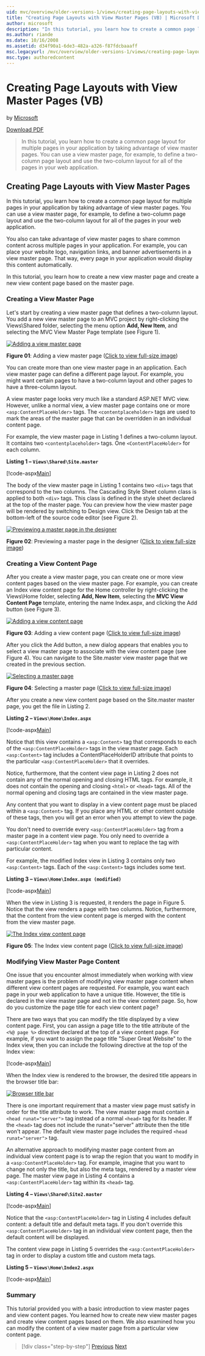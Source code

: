 ```yaml
---
uid: mvc/overview/older-versions-1/views/creating-page-layouts-with-view-master-pages-vb
title: "Creating Page Layouts with View Master Pages (VB) | Microsoft Docs"
author: microsoft
description: "In this tutorial, you learn how to create a common page layout for multiple pages in your application by taking advantage of view master pages. You can use a..."
ms.author: riande
ms.date: 10/16/2008
ms.assetid: d34f90a1-6de3-482a-a326-f87fdcbaaaff
msc.legacyurl: /mvc/overview/older-versions-1/views/creating-page-layouts-with-view-master-pages-vb
msc.type: authoredcontent
---
```

# Creating Page Layouts with View Master Pages (VB)

by [Microsoft](https://github.com/microsoft)

[Download PDF](http://download.microsoft.com/download/e/f/3/ef3f2ff6-7424-48f7-bdaa-180ef64c3490/ASPNET_MVC_Tutorial_12_VB.pdf)

> In this tutorial, you learn how to create a common page layout for multiple pages in your application by taking advantage of view master pages. You can use a view master page, for example, to define a two-column page layout and use the two-column layout for all of the pages in your web application.


## Creating Page Layouts with View Master Pages

In this tutorial, you learn how to create a common page layout for multiple pages in your application by taking advantage of view master pages. You can use a view master page, for example, to define a two-column page layout and use the two-column layout for all of the pages in your web application.

You also can take advantage of view master pages to share common content across multiple pages in your application. For example, you can place your website logo, navigation links, and banner advertisements in a view master page. That way, every page in your application would display this content automatically.

In this tutorial, you learn how to create a new view master page and create a new view content page based on the master page.

### Creating a View Master Page

Let's start by creating a view master page that defines a two-column layout. You add a new view master page to an MVC project by right-clicking the Views\Shared folder, selecting the menu option **Add, New Item**, and selecting the  MVC View Master Page template (see Figure 1).


[![Adding a view master page](creating-page-layouts-with-view-master-pages-vb/_static/image2.png)](creating-page-layouts-with-view-master-pages-vb/_static/image1.png)

**Figure 01**: Adding a view master page ([Click to view full-size image](creating-page-layouts-with-view-master-pages-vb/_static/image3.png))


You can create more than one view master page in an application. Each view master page can define a different page layout. For example, you might want certain pages to have a two-column layout and other pages to have a three-column layout.

A view master page looks very much like a standard ASP.NET MVC view. However, unlike a normal view, a view master page contains one or more `<asp:ContentPlaceHolder>` tags. The `<contentplaceholder>` tags are used to mark the areas of the master page that can be overridden in an individual content page.

For example, the view master page in Listing 1 defines a two-column layout. It contains two `<contentplaceholder>` tags. One `<ContentPlaceHolder>` for each column.

**Listing 1 – `Views\Shared\Site.master`**

[!code-aspx[Main](creating-page-layouts-with-view-master-pages-vb/samples/sample1.aspx)]

The body of the view master page in Listing 1 contains two `<div>` tags that correspond to the two columns. The Cascading Style Sheet column class is applied to both `<div>` tags. This class is defined in the style sheet declared at the top of the master page. You can preview how the view master page will be rendered by switching to Design view. Click the Design tab at the bottom-left of the source code editor (see Figure 2).


[![Previewing a master page in the designer](creating-page-layouts-with-view-master-pages-vb/_static/image5.png)](creating-page-layouts-with-view-master-pages-vb/_static/image4.png)

**Figure 02**: Previewing a master page in the designer ([Click to view full-size image](creating-page-layouts-with-view-master-pages-vb/_static/image6.png))


### Creating a View Content Page

After you create a view master page, you can create one or more view content pages based on the view master page. For example, you can create an Index view content page for the Home controller by right-clicking the Views\Home folder, selecting **Add, New Item**, selecting the **MVC View Content Page** template, entering the name Index.aspx, and clicking the Add button (see Figure 3).


[![Adding a view content page](creating-page-layouts-with-view-master-pages-vb/_static/image8.png)](creating-page-layouts-with-view-master-pages-vb/_static/image7.png)

**Figure 03**: Adding a view content page ([Click to view full-size image](creating-page-layouts-with-view-master-pages-vb/_static/image9.png))


After you click the Add button, a new dialog appears that enables you to select a view master page to associate with the view content page (see Figure 4). You can navigate to the Site.master view master page that we created in the previous section.


[![Selecting a master page](creating-page-layouts-with-view-master-pages-vb/_static/image11.png)](creating-page-layouts-with-view-master-pages-vb/_static/image10.png)

**Figure 04**: Selecting a master page ([Click to view full-size image](creating-page-layouts-with-view-master-pages-vb/_static/image12.png))


After you create a new view content page based on the Site.master master page, you get the file in Listing 2.

**Listing 2 – `Views\Home\Index.aspx`**

[!code-aspx[Main](creating-page-layouts-with-view-master-pages-vb/samples/sample2.aspx)]

Notice that this view contains a `<asp:Content>` tag that corresponds to each of the `<asp:ContentPlaceHolder>` tags in the view master page. Each `<asp:Content>` tag includes a ContentPlaceHolderID attribute that points to the particular `<asp:ContentPlaceHolder>` that it overrides.

Notice, furthermore, that the content view page in Listing 2 does not contain any of the normal opening and closing HTML tags. For example, it does not contain the opening and closing `<html>` or `<head>` tags. All of the normal opening and closing tags are contained in the view master page.

Any content that you want to display in a view content page must be placed within a `<asp:Content>` tag. If you place any HTML or other content outside of these tags, then you will get an error when you attempt to view the page.

You don't need to override every `<asp:ContentPlaceHolder>` tag from a master page in a content view page. You only need to override a `<asp:ContentPlaceHolder>` tag when you want to replace the tag with particular content.

For example, the modified Index view in Listing 3 contains only two `<asp:Content>` tags. Each of the `<asp:Content>` tags includes some text.

**Listing 3 – `Views\Home\Index.aspx (modified)`**

[!code-aspx[Main](creating-page-layouts-with-view-master-pages-vb/samples/sample3.aspx)]

When the view in Listing 3 is requested, it renders the page in Figure 5. Notice that the view renders a page with two columns. Notice, furthermore, that the content from the view content page is merged with the content from the view master page.


[![The Index view content page](creating-page-layouts-with-view-master-pages-vb/_static/image14.png)](creating-page-layouts-with-view-master-pages-vb/_static/image13.png)

**Figure 05**: The Index view content page ([Click to view full-size image](creating-page-layouts-with-view-master-pages-vb/_static/image15.png))


### Modifying View Master Page Content

One issue that you encounter almost immediately when working with view master pages is the problem of modifying view master page content when different view content pages are requested. For example, you want each page in your web application to have a unique title. However, the title is declared in the view master page and not in the view content page. So, how do you customize the page title for each view content page?

There are two ways that you can modify the title displayed by a view content page. First, you can assign a page title to the title attribute of the `<%@ page %>` directive declared at the top of a view content page. For example, if you want to assign the page title "Super Great Website" to the Index view, then you can include the following directive at the top of the Index view:

[!code-aspx[Main](creating-page-layouts-with-view-master-pages-vb/samples/sample4.aspx)]

When the Index view is rendered to the browser, the desired title appears in the browser title bar:


[![Browser title bar](creating-page-layouts-with-view-master-pages-vb/_static/image17.png)](creating-page-layouts-with-view-master-pages-vb/_static/image16.png)


There is one important requirement that a master view page must satisfy in order for the title attribute to work. The view master page must contain a `<head runat="server">` tag instead of a normal `<head>` tag for its header. If the `<head>` tag does not include the runat="server" attribute then the title won't appear. The default view master page includes the required `<head runat="server">` tag.

An alternative approach to modifying master page content from an individual view content page is to wrap the region that you want to modify in a `<asp:ContentPlaceHolder>` tag. For example, imagine that you want to change not only the title, but also the meta tags, rendered by a master view page. The master view page in Listing 4 contains a `<asp:ContentPlaceHolder>` tag within its `<head>` tag.

**Listing 4 – `Views\Shared\Site2.master`**

[!code-aspx[Main](creating-page-layouts-with-view-master-pages-vb/samples/sample5.aspx)]

Notice that the `<asp:ContentPlaceHolder>` tag in Listing 4 includes default content: a default title and default meta tags. If you don't override this `<asp:ContentPlaceHolder>` tag in an individual view content page, then the default content will be displayed.

The content view page in Listing 5 overrides the `<asp:ContentPlaceHolder>` tag in order to display a custom title and custom meta tags.

**Listing 5 – `Views\Home\Index2.aspx`**

[!code-aspx[Main](creating-page-layouts-with-view-master-pages-vb/samples/sample6.aspx)]

### Summary

This tutorial provided you with a basic introduction to view master pages and view content pages. You learned how to create new view master pages and create view content pages based on them. We also examined how you can modify the content of a view master page from a particular view content page.

> [!div class="step-by-step"]
> [Previous](using-the-tagbuilder-class-to-build-html-helpers-vb.md)
> [Next](passing-data-to-view-master-pages-vb.md)
